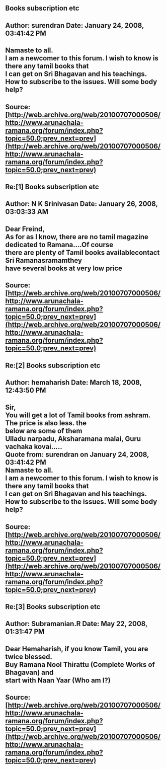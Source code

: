 ## Books subscription etc  
Author: surendran           Date: January 24, 2008, 03:41:42 PM  
---  
Namaste to all.   
 I am a newcomer to this forum. I wish to know is there any tamil books that  
I can get on Sri Bhagavan and his teachings.   
How to subscribe to the issues. Will some body help?
 ---  
Source:[http://web.archive.org/web/20100707000506/http://www.arunachala-ramana.org/forum/index.php?topic=50.0;prev_next=prev](http://web.archive.org/web/20100707000506/http://www.arunachala-ramana.org/forum/index.php?topic=50.0;prev_next=prev)   
---  

## Re:[1] Books subscription etc  
Author: N K Srinivasan      Date: January 26, 2008, 03:03:33 AM  
---  
Dear Freind,   
As for as I know, there are no tamil magazine dedicated to Ramana....Of course  
there are plenty of Tamil books availablecontact Sri Ramanasramamthey  
have several books at very low price
 ---  
Source:[http://web.archive.org/web/20100707000506/http://www.arunachala-ramana.org/forum/index.php?topic=50.0;prev_next=prev](http://web.archive.org/web/20100707000506/http://www.arunachala-ramana.org/forum/index.php?topic=50.0;prev_next=prev)   
---  

## Re:[2] Books subscription etc  
Author: hemaharish          Date: March 18, 2008, 12:43:50 PM  
---  
Sir,   
You will get a lot of Tamil books from ashram. The price is also less. the  
below are some of them   
Ulladu narpadu, Aksharamana malai, Guru vachaka kovai.....   
Quote from: surendran on January 24, 2008, 03:41:42 PM  
Namaste to all.   
 I am a newcomer to this forum. I wish to know is there any tamil books that  
I can get on Sri Bhagavan and his teachings.   
How to subscribe to the issues. Will some body help?
 ---  
Source:[http://web.archive.org/web/20100707000506/http://www.arunachala-ramana.org/forum/index.php?topic=50.0;prev_next=prev](http://web.archive.org/web/20100707000506/http://www.arunachala-ramana.org/forum/index.php?topic=50.0;prev_next=prev)   
---  

## Re:[3] Books subscription etc  
Author: Subramanian.R       Date: May 22, 2008, 01:31:47 PM  
---  
Dear Hemaharish, if you know Tamil, you are twice blessed.   
Buy Ramana Nool Thirattu (Complete Works of Bhagavan) and   
start with Naan Yaar (Who am I?)
 ---  
Source:[http://web.archive.org/web/20100707000506/http://www.arunachala-ramana.org/forum/index.php?topic=50.0;prev_next=prev](http://web.archive.org/web/20100707000506/http://www.arunachala-ramana.org/forum/index.php?topic=50.0;prev_next=prev)   
---  

